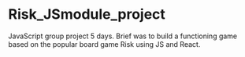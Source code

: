 # Risk_JSmodule_project
JavaScript group project 5 days.
Brief was to build a functioning game based on the popular board game Risk using JS and React.

